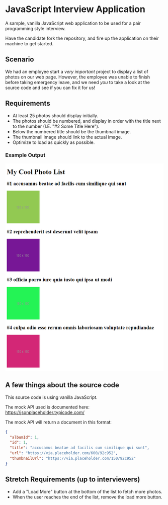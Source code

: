 # JavaScript Interview Application

A sample, vanilla JavaScript web application to be used for a pair programming style interview.

Have the candidate fork the repository, and fire up the application on their machine to get started.

## Scenario

We had an employee start a _*very important*_ project to display a list of photos on our web page. However, the employee was unable to finish before taking emergency leave, and we need _you_ to take a look at the source code and see if you can fix it for us!

## Requirements

- At least 25 photos should display initially.
- The photos should be numbered, and display in order with the title next to the number (I.E. "#2 Some Title Here").
- Below the numbered title should be the thumbnail image.
- The thumbnail image should link to the actual image.
- Optimize to load as quickly as possible.

### Example Output

![Example output](./assets/solution-first.png?raw=true)

## A few things about the source code

This source code is using vanilla JavaScript.

The mock API used is documented here: https://jsonplaceholder.typicode.com/

The mock API will return a document in this format:

```json
{
  "albumId": 1,
  "id": 1,
  "title": "accusamus beatae ad facilis cum similique qui sunt",
  "url": "https://via.placeholder.com/600/92c952",
  "thumbnailUrl": "https://via.placeholder.com/150/92c952"
}
```

## Stretch Requirements (up to interviewers)

- Add a "Load More" button at the bottom of the list to fetch more photos.
- When the user reaches the end of the list, remove the load more button.
